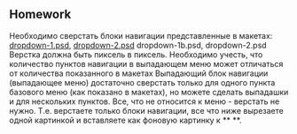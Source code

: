## Homework


Необходимо сверстать блоки навигации представленные в макетах:
[dropdown-1.psd](https://github.com/dbaktiyar/js-courses/blob/master/Lesson-12/Homework/img/dropdown-1.psd), [dropdown-2.psd](https://github.com/dbaktiyar/js-courses/blob/master/Lesson-12/Homework/img/dropdown-2.psd)
dropdown-1b.psd, dropdown-2.psd
Верстка должна быть пиксель в пиксель. Необходимо учесть, что количество пунктов
навигации в выпадающем меню может отличаться от количества показанного в
макетах
Выпадающий блок навигации (выпадающее меню) достаточно сверстать только для
одного пункта базового меню (как показано в макетах), но можете сделать выпадашки
и для нескольких пунктов.
Все, что не относится к меню - верстать не нужно. Т.е. верстаете только блоки
навигации, все что ниже вырезаете одной картинкой и вставляете как фоновую
картинку к ** <body>**.
